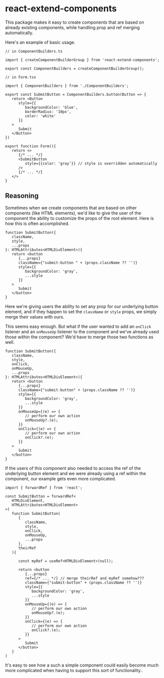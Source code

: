 # react-extend-components
This package makes it easy to create components that are based on already existing components, while handling prop and ref merging automatically.

Here's an example of basic usage. 

```tsx
// in ComponentBuilders.ts

import { createComponentBuilderGroup } from 'react-extend-components';

export const ComponentBuilders = createComponentBuilderGroup();

// in Form.tsx

import { ComponentBuilders } from './ComponentBuilders';

export const SubmitButton = ComponentBuilders.button(Button => {
   return <Button 
      style={{
         backgroundColor: 'blue',
         borderRadius: '10px',
         color: 'white'
      }}
   >
      Submit
   </Button>
})

export function Form(){
   return <>
      {/* ... */}
      <SubmitButton 
         style={{color: 'gray'}} // style is overridden automatically
      /> 
      {/* ... */}
   </>
}

```

## Reasoning

Sometimes when we create components that are based on other components (like HTML elements), we'd like to give the user of the component the ability to customize the props of the root element. Here is how this is often accomplished.

```tsx
function SubmitButton({
   className, 
   style, 
   ...props
}: HTMLAttributes<HTMLDivElement>){
   return <button 
      {...props}
      className={"submit-button " + (props.className ?? '')}
      style={{
         backgroundColor: 'gray',
         ...style
      }}
   >
      Submit
   </button>
}

```

Here we're giving users the ability to set any prop for our underlying button element, and if they happen to set the `className` or `style` props, we simply merge their values with ours.

This seems easy enough. But what if the user wanted to add an `onClick` listener and an `onMouseUp` listener to the component and we've already used those within the component? We'd have to merge those two functions as well.

```tsx
function SubmitButton({
   className, 
   style, 
   onClick, 
   onMouseUp, 
   ...props
}: HTMLAttributes<HTMLDivElement>){
   return <button 
      {...props}
      className={"submit-button" + (props.className ?? '')}
      style={{
         backgroundColor: 'gray',
         ...style
      }}
      onMouseUp={(e) => {
         // perform our own action
         onMouseUp?.(e);
      }}
      onClick={(e) => {
         // perform our own action
         onClick?.(e);
      }}
   >
      Submit
   </button>
}
```

If the users of this component also needed to access the ref of the underlying button element and we were already using a ref within the component, our example gets even more complicated.

```tsx
import { forwardRef } from 'react';

const SubmitButton = forwardRef<
   HTMLDivElement, 
   HTMLAttributes<HTMLDivElement>
>(
   function SubmitButton(
      {
         className, 
         style, 
         onClick, 
         onMouseUp, 
         ...props
      }, 
      theirRef
   ){

      const myRef = useRef<HTMLDivElement>(null);

      return <button 
         {...props}
         ref={/* ... */} // merge theirRef and myRef somehow???
         className={"submit-button" + (props.className ?? '')}
         style={{
            backgroundColor: 'gray',
            ...style
         }}
         onMouseUp={(e) => {
            // perform our own action
            onMouseUp?.(e);
         }}
         onClick={(e) => {
            // perform our own action
            onClick?.(e);
         }}
      >
         Submit
      </button>
   }
)
```

It's easy to see how a such a simple component could easily become much more complicated when having to support this sort of functionality.. 